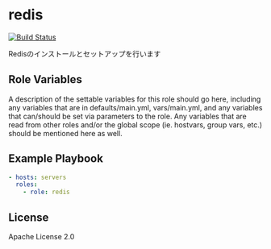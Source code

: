 redis
=========

[![Build Status](https://travis-ci.org/wate/ansible-role-redis.svg?branch=master)](https://travis-ci.org/wate/ansible-role-redis)

Redisのインストールとセットアップを行います

Role Variables
--------------

A description of the settable variables for this role should go here, including any variables that are in defaults/main.yml, vars/main.yml, and any variables that can/should be set via parameters to the role. Any variables that are read from other roles and/or the global scope (ie. hostvars, group vars, etc.) should be mentioned here as well.

Example Playbook
----------------

```yaml
- hosts: servers
  roles:
    - role: redis
```

License
-------

Apache License 2.0
